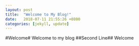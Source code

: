 ```yaml
---
layout: post
title:  "Welcome to My Blog!"
date:   2018-07-11 21:55:26 +0800
categories: [jekyll, update]
---
```

#Welcome#
Welcome to my blog
##Second Line##
Welcome
